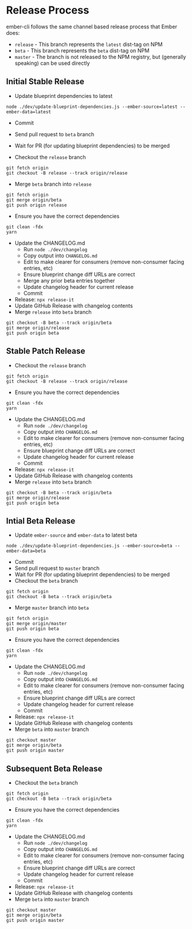 # Release Process

ember-cli follows the same channel based release process that Ember does:

* `release` - This branch represents the `latest` dist-tag on NPM
* `beta` - This branch represents the `beta` dist-tag on NPM
* `master` - The branch is not released to the NPM registry, but (generally speaking) can be used directly

## Initial Stable Release

* Update blueprint dependencies to latest

```
node ./dev/update-blueprint-dependencies.js --ember-source=latest --ember-data=latest
```

* Commit
* Send pull request to `beta` branch
* Wait for PR (for updating blueprint dependencies) to be merged

* Checkout the `release` branch

```
git fetch origin
git checkout -B release --track origin/release
```

* Merge `beta` branch into `release`

```
git fetch origin
git merge origin/beta
git push origin release
```

* Ensure you have the correct dependencies

```
git clean -fdx
yarn
```

* Update the CHANGELOG.md
  * Run `node ./dev/changelog`
  * Copy output into `CHANGELOG.md`
  * Edit to make clearer for consumers (remove non-consumer facing entries, etc)
  * Ensure blueprint change diff URLs are correct
  * Merge any prior beta entries together
  * Update changelog header for current release
  * Commit
* Release: `npx release-it`
* Update GitHub Release with changelog contents
* Merge `release` into `beta` branch

```
git checkout -B beta --track origin/beta
git merge origin/release
git push origin beta
```

## Stable Patch Release

* Checkout the `release` branch

```
git fetch origin
git checkout -B release --track origin/release
```

* Ensure you have the correct dependencies

```
git clean -fdx
yarn
```

* Update the CHANGELOG.md
  * Run `node ./dev/changelog`
  * Copy output into `CHANGELOG.md`
  * Edit to make clearer for consumers (remove non-consumer facing entries, etc)
  * Ensure blueprint change diff URLs are correct
  * Update changelog header for current release
  * Commit
* Release: `npx release-it`
* Update GitHub Release with changelog contents
* Merge `release` into `beta` branch

```
git checkout -B beta --track origin/beta
git merge origin/release
git push origin beta
```

## Intial Beta Release

* Update `ember-source` and `ember-data` to latest beta

```
node ./dev/update-blueprint-dependencies.js --ember-source=beta --ember-data=beta
```

* Commit
* Send pull request to `master` branch
* Wait for PR (for updating blueprint dependencies) to be merged
* Checkout the `beta` branch

```
git fetch origin
git checkout -B beta --track origin/beta
```

* Merge `master` branch into `beta`

```
git fetch origin
git merge origin/master
git push origin beta
```

* Ensure you have the correct dependencies

```
git clean -fdx
yarn
```

* Update the CHANGELOG.md
  * Run `node ./dev/changelog`
  * Copy output into `CHANGELOG.md`
  * Edit to make clearer for consumers (remove non-consumer facing entries, etc)
  * Ensure blueprint change diff URLs are correct
  * Update changelog header for current release
  * Commit
* Release: `npx release-it`
* Update GitHub Release with changelog contents
* Merge `beta` into `master` branch

```
git checkout master
git merge origin/beta
git push origin master
```

## Subsequent Beta Release

* Checkout the `beta` branch

```
git fetch origin
git checkout -B beta --track origin/beta
```

* Ensure you have the correct dependencies

```
git clean -fdx
yarn
```

* Update the CHANGELOG.md
  * Run `node ./dev/changelog`
  * Copy output into `CHANGELOG.md`
  * Edit to make clearer for consumers (remove non-consumer facing entries, etc)
  * Ensure blueprint change diff URLs are correct
  * Update changelog header for current release
  * Commit
* Release: `npx release-it`
* Update GitHub Release with changelog contents
* Merge `beta` into `master` branch

```
git checkout master
git merge origin/beta
git push origin master
```
